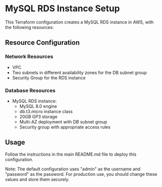 # MySQL RDS Instance Setup

This Terraform configuration creates a MySQL RDS instance in AWS, with the following resources:

## Resource Configuration

### Network Resources
- VPC
- Two subnets in different availability zones for the DB subnet group
- Security Group for the RDS instance

### Database Resources
- MySQL RDS instance:
  - MySQL 8.0 engine
  - db.t3.micro instance class
  - 20GB GP3 storage
  - Multi-AZ deployment with DB subnet group
  - Security group with appropriate access rules

## Usage

Follow the instructions in the main README.md file to deploy this configuration.

Note: The default configuration uses "admin" as the username and "password" as the password. For production use, you should change these values and store them securely.